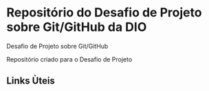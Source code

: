 # Repositório do Desafio de Projeto sobre Git/GitHub da DIO
Desafio de Projeto sobre Git/GitHub

Repositório criado para o Desafio de Projeto

## Links Ùteis
